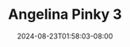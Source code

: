 --- 
title: "Angelina Pinky 3"
description: "streaming bokep Angelina Pinky 3 doodstream durasi panjang baru"
date: 2024-08-23T01:58:03-08:00
file_code: "5w88u1ln3my0"
draft: false
cover: "az0k2o37xs4j6mjh.jpg"
tags: ["Angelina", "Pinky", "bokep-indo", "bokep-viral", "bokep-ig"]
length: 154
fld_id: "1483143"
foldername: "Angelina pinky id telegram"
categories: ["Angelina pinky id telegram"]
views: 0
---